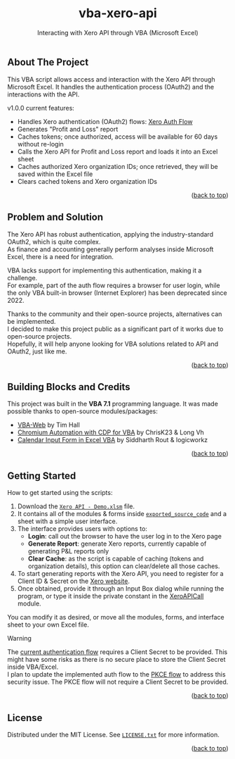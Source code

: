 
<a name="readme-top"></a>

<!-- PROJECT SHIELDS -->
<!--
*** I'm using markdown "reference style" links for readability.
*** Reference links are enclosed in brackets [ ] instead of parentheses ( ).
*** See the bottom of this document for the declaration of the reference variables
*** for contributors-url, forks-url, etc. This is an optional, concise syntax you may use.
*** https://www.markdownguide.org/basic-syntax/#reference-style-links
-->


<br />
<div align="center">
<h1 align="center">vba-xero-api</h1>

  <p align="center">
    Interacting with Xero API through VBA (Microsoft Excel)
    <br />
    <br />
</div>

## About The Project

This VBA script allows access and interaction with the Xero API through Microsoft Excel.
It handles the authentication process (OAuth2) and the interactions with the API.

v1.0.0 current features:
- Handles Xero authentication (OAuth2) flows: [Xero Auth Flow](https://developer.xero.com/documentation/guides/oauth2/auth-flow/)
- Generates "Profit and Loss" report
- Caches tokens; once authorized, access will be available for 60 days without re-login
- Calls the Xero API for Profit and Loss report and loads it into an Excel sheet
- Caches authorized Xero organization IDs; once retrieved, they will be saved within the Excel file
- Clears cached tokens and Xero organization IDs

<p align="right">(<a href="#readme-top">back to top</a>)</p>

## Problem and Solution

The Xero API has robust authentication, applying the industry-standard OAuth2, which is quite complex.  
As finance and accounting generally perform analyses inside Microsoft Excel, there is a need for integration.  

VBA lacks support for implementing this authentication, making it a challenge.  
For example, part of the auth flow requires a browser for user login, while the only VBA built-in browser (Internet Explorer) has been deprecated since 2022.  

Thanks to the community and their open-source projects, alternatives can be implemented.  
I decided to make this project public as a significant part of it works due to open-source projects.  
Hopefully, it will help anyone looking for VBA solutions related to API and OAuth2, just like me.  

<p align="right">(<a href="#readme-top">back to top</a>)</p>

## Building Blocks and Credits

This project was built in the **VBA 7.1** programming language.
It was made possible thanks to open-source modules/packages:
- [VBA-Web](https://github.com/VBA-tools/VBA-Web) by Tim Hall
- [Chromium Automation with CDP for VBA](https://github.com/longvh211/Chromium-Automation-with-CDP-for-VBA) by ChrisK23 & Long Vh
- [Calendar Input Form in Excel VBA](https://stackoverflow.com/questions/54650417/how-can-i-create-a-calendar-input-in-vba-excel) by Siddharth Rout & logicworkz

<p align="right">(<a href="#readme-top">back to top</a>)</p>

## Getting Started

How to get started using the scripts:
1. Download the [`Xero API - Demo.xlsm`](XeroAPI-Demo.xlsm) file.
2. It contains all of the modules & forms inside [`exported_source_code`](exported_source_code) and a sheet with a simple user interface.
3. The interface provides users with options to:  
   - **Login**: call out the browser to have the user log in to the Xero page
   - **Generate Report**: generate Xero reports, currently capable of generating P&L reports only
   - **Clear Cache**: as the script is capable of caching (tokens and organization details), this option can clear/delete all those caches.
4. To start generating reports with the Xero API, you need to register for a Client ID & Secret on the [Xero website](https://developer.xero.com/app/manage/).  
5. Once obtained, provide it through an Input Box dialog while running the program, or type it inside the private constant in the [XeroAPICall](exported_source_code/XeroAPICall.bas) module.  

You can modify it as desired, or move all the modules, forms, and interface sheet to your own Excel file.

> [!WARNING]
> The [current authentication flow](https://developer.xero.com/documentation/guides/oauth2/auth-flow/) requires a Client Secret to be provided. This might have some risks as there is no secure place to store the Client Secret inside VBA/Excel.  
> I plan to update the implemented auth flow to the [PKCE flow](https://developer.xero.com/documentation/guides/oauth2/pkce-flow/) to address this security issue. The PKCE flow will not require a Client Secret to be provided.

<p align="right">(<a href="#readme-top">back to top</a>)</p>

## License

Distributed under the MIT License. See [`LICENSE.txt`](LICENSE.txt) for more information.

<p align="right">(<a href="#readme-top">back to top</a>)</p>
